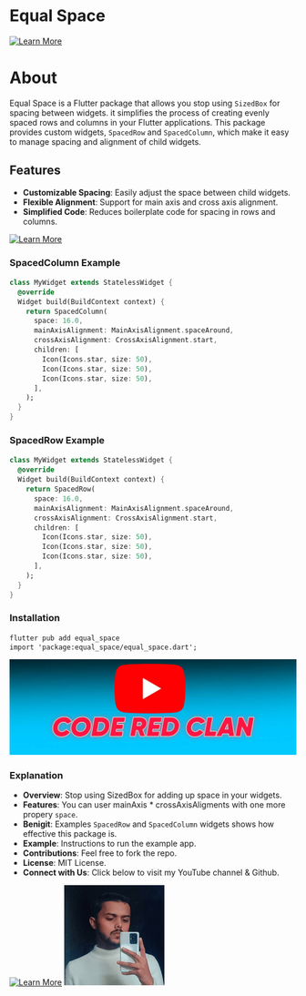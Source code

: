 # Equal Space
[![Learn More](https://www.dropbox.com/scl/fi/jfc3373aazk2um71ml3xb/Picsart_24-06-13_21-28-33-543.jpg?rlkey=stlwyica1y97o3rjq2gu66keo&st=zz2xvkk5&dl=0)](https://www.youtube.com/channel/UCnM_HfTRzP_XRdyYmfvTsGQ)
# About
Equal Space is a Flutter package that allows you stop using `SizedBox` for spacing between widgets. it simplifies the process of creating evenly spaced rows and columns in your Flutter applications. This package provides custom widgets, `SpacedRow` and `SpacedColumn`, which make it easy to manage spacing and alignment of child widgets.

## Features

- **Customizable Spacing**: Easily adjust the space between child widgets.
- **Flexible Alignment**: Support for main axis and cross axis alignment.
- **Simplified Code**: Reduces boilerplate code for spacing in rows and columns.

[![Learn More](https://www.dropbox.com/scl/fi/95qb781r1mkxi88m16ilp/Picsart_24-06-13_21-43-07-064.jpg?rlkey=7d8lak1v4e0xtfrl73cb14t8i&st=hgvsz2e3&dl=0)](https://www.youtube.com/channel/UCnM_HfTRzP_XRdyYmfvTsGQ)
### SpacedColumn Example

```dart
class MyWidget extends StatelessWidget {
  @override
  Widget build(BuildContext context) {
    return SpacedColumn(
      space: 16.0,
      mainAxisAlignment: MainAxisAlignment.spaceAround,
      crossAxisAlignment: CrossAxisAlignment.start,
      children: [
        Icon(Icons.star, size: 50),
        Icon(Icons.star, size: 50),
        Icon(Icons.star, size: 50),
      ],
    );
  }
}
```
### SpacedRow Example

```dart
class MyWidget extends StatelessWidget {
  @override
  Widget build(BuildContext context) {
    return SpacedRow(
      space: 16.0,
      mainAxisAlignment: MainAxisAlignment.spaceAround,
      crossAxisAlignment: CrossAxisAlignment.start,
      children: [
        Icon(Icons.star, size: 50),
        Icon(Icons.star, size: 50),
        Icon(Icons.star, size: 50),
      ],
    );
  }
}
```
### Installation 
```
flutter pub add equal_space
import 'package:equal_space/equal_space.dart';
```

[![Learn More](https://github.com/RanaSharjeelShji/equal_space/blob/main/example/asset/banner.jpg?raw=true)](https://www.youtube.com/channel/UCnM_HfTRzP_XRdyYmfvTsGQ)
### Explanation

- **Overview**: Stop using SizedBox for adding up space in your widgets.
- **Features**: You can user mainAxis * crossAxisAligments with one more propery `space`.
- **Benigit**: Examples  `SpacedRow` and `SpacedColumn` widgets shows how effective this package is.
- **Example**: Instructions to run the example app.
- **Contributions**: Feel free to fork the repo.
- **License**: MIT License.
- **Connect with Us**:  Click below to visit my YouTube channel & Github.


[![Learn More](https://yt3.googleusercontent.com/9A0wEzTcikgC4mV4t0wfGrEQUWuKqcPI_thgqBGkRlDpRSbMHwAnKoAl0HmEoVoikNs7CgCGpg=s176-c-k-c0x00ffffff-no-rj)](https://www.youtube.com/channel/UCnM_HfTRzP_XRdyYmfvTsGQ)
[![Learn More](https://github.com/RanaSharjeelShji/equal_space/blob/main/example/asset/image%20(4).png?raw=true)](https://github.com/RanaSharjeelShji)